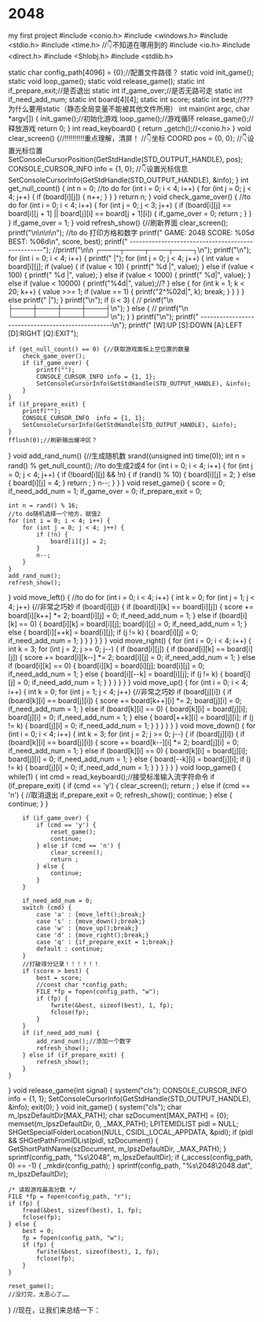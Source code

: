 # 2048
my first project
#include <conio.h>
#include <windows.h>
#include <stdio.h>
#include <time.h>
//👇不知道在哪用到的
#include <io.h>
#include <direct.h>
#include <Shlobj.h>
#include <stdlib.h>

static char config_path[4096] = {0};//配置文件路径？
static void init_game();
static void loop_game();
static void release_game();
static int if_prepare_exit;//是否退出
static int if_game_over;//是否无路可走
static int if_need_add_num;
static int board[4][4];
static int score;
static int best;//???为什么要用static（静态全局变量不能被其他文件所用）
int main(int argc, char *argv[]) {
    init_game();//初始化游戏
    loop_game();//游戏循环
    release_game();//释放游戏
    return 0;
}
int read_keyboard() {
    return _getch();//<conio.h>
}
void clear_screen() {//!!!!!!!!!!重点理解，清屏！
    //👇坐标
    COORD pos = {0, 0};
    //👇设置光标位置
    SetConsoleCursorPosition(GetStdHandle(STD_OUTPUT_HANDLE), pos);
    CONSOLE_CURSOR_INFO info = {1, 0};
    //👇设置光标信息
    SetConsoleCursorInfo(GetStdHandle(STD_OUTPUT_HANDLE), &info);
}
int get_null_count() {
    int n = 0;
    //to do
    for (int i = 0; i < 4; i++) {
        for (int j = 0; j < 4; j++) {
            if (board[i][j]) {
                n++;
            }
        }
    }
    return n;
}
void check_game_over() {
    //to do
    for (int i = 0; i < 4; i++) {
        for (int j = 0; j < 3; j++) {
            if (board[i][j] == board[i][j + 1] || board[j][i] == board[j + 1][i]) {
                if_game_over = 0;
                return ;
            }
        }
    }
    if_game_over = 1;
}
void refresh_show() {//刷新界面
    clear_screen();
    printf("\n\n\n\n");
    //to do 打印方格和数字
    printf("                  GAME: 2048     SCORE: %05d     BEST: %06d\n", score, best);
    printf("               --------------------------------------------------");
    //printf("\n\n                             ┌────┬────┬────┬────┐\n");
    printf("\n");
    for (int i = 0; i < 4; i++) {
        printf("                             |");
        for (int j = 0; j < 4; j++) {
            int value = board[i][j];
            if (value) {
                if (value < 10) {
                    printf("  %d |", value);
                } else if (value < 100) {
                    printf(" %d |", value);
                } else if (value < 1000) {
                    printf(" %d|", value);
                } else if (value < 10000) {
                    printf("%4d|", value);//?
                } else {
                    for (int k = 1; k < 20; k++) {
                        value >>= 1;
                        if (value == 1) {
                            printf("2^%02d|", k);
                            break;
                        }
                    }
                }
            } else printf("    |");
        }
        printf("\n");
        if (i < 3) {
        //    printf("\n                             ├────┼────┼────┼────┤\n");
        } else {
        //    printf("\n                             └────┴────┴────┴────┘\n");
        }
    }
    printf("\n");
    printf("               --------------------------------------------------\n");
    printf("                  [W]:UP [S]:DOWN [A]:LEFT [D]:RIGHT [Q]:EXIT");

    if (get_null_count() == 0) {//获取游戏面板上空位置的数量
        check_game_over();
        if (if_game_over) {
            printf("");
            CONSOLE_CURSOR_INFO info = {1, 1};
            SetConsoleCursorInfo(GetStdHandle(STD_OUTPUT_HANDLE), &info);
        }
    }
    if (if_prepare_exit) {
        printf("");
        CONSOLE_CURSOR_INFO  info = {1, 1};
        SetConsoleCursorInfo(GetStdHandle(STD_OUTPUT_HANDLE), &info);
    }
    fflush(0);//刷新输出缓冲区？
}
void add_rand_num() {//生成随机数
    srand((unsigned int) time(0));
    int n = rand() % get_null_count();
    //to do生成2或4
    for (int i = 0; i < 4; i++) {
        for (int j = 0; j < 4; j++) {
            if (!board[i][j] && !n) {
                if (rand() % 10) {
                    board[i][j] = 2;
                } else {
                    board[i][j] = 4;
                }
                return ;
            }
            n--;
        }
    }
}
void reset_game() {
    score = 0;
    if_need_add_num = 1;
    if_game_over = 0;
    if_prepare_exit = 0;

    int n = rand() % 16;
    //to do随机选择一个地方，赋值2
    for (int i = 0; i < 4; i++) {
        for (int j = 0; j < 4; j++) {
            if (!n) {
                board[i][j] = 2;
            }
            n--;
        }
    }
    add_rand_num();
    refresh_show();
}
void move_left() {
    //to do
    for (int i = 0; i < 4; i++) {
        int k = 0;
        for (int j = 1; j < 4; j++) {//非常之巧妙
            if (board[i][j]) {
                if (board[i][k] == board[i][j]) {
                    score += board[i][k++] *= 2;
                    board[i][j] = 0;
                    if_need_add_num = 1;
                } else if (board[i][k] == 0) {
                    board[i][k] = board[i][j];
                    board[i][j] = 0;
                    if_need_add_num = 1;
                } else {
                    board[i][++k] = board[i][j];
                    if (j != k) {
                        board[i][j] = 0;
                        if_need_add_num = 1;
                    }
                }
            }
        }
    }
}
void move_right() {
    for (int i = 0; i < 4; i++) {
        int k = 3;
        for (int j = 2; j >= 0; j--) {
            if (board[i][j]) {
                if (board[i][k] == board[i][j]) {
                    score += board[i][k--] *= 2;
                    board[i][j] = 0;
                    if_need_add_num = 1;
                } else if (board[i][k] == 0) {
                    board[i][k] = board[i][j];
                    board[i][j] = 0;
                    if_need_add_num = 1;
                } else {
                    board[i][--k] = board[i][j];
                    if (j != k) {
                        board[i][j] = 0;
                        if_need_add_num = 1;
                    }
                }
            }
        }
    }
}
void move_up() {
    for (int i = 0; i < 4; i++) {
        int k = 0;
        for (int j = 1; j < 4; j++) {//非常之巧妙
            if (board[j][i]) {
                if (board[k][i] == board[j][i]) {
                    score += board[k++][i] *= 2;
                    board[j][i] = 0;
                    if_need_add_num = 1;
                } else if (board[k][i] == 0) {
                    board[k][i] = board[j][i];
                    board[j][i] = 0;
                    if_need_add_num = 1;
                } else {
                    board[++k][i] = board[j][i];
                    if (j != k) {
                        board[j][i] = 0;
                        if_need_add_num = 1;
                    }
                }
            }
        }
    }
}
void move_down() {
    for (int i = 0; i < 4; i++) {
        int k = 3;
        for (int j = 2; j >= 0; j--) {
            if (board[j][i]) {
                if (board[k][i] == board[j][i]) {
                    score += board[k--][i] *= 2;
                    board[j][i] = 0;
                    if_need_add_num = 1;
                } else if (board[k][i] == 0) {
                    board[k][i] = board[j][i];
                    board[j][i] = 0;
                    if_need_add_num = 1;
                } else {
                    board[--k][i] = board[j][i];
                    if (j != k) {
                        board[j][i] = 0;
                        if_need_add_num = 1;
                    }
                }
            }
        }
    }
}
void loop_game() {
    while(1) {
        int cmd = read_keyboard();//接受标准输入流字符命令
        if (if_prepare_exit) {
            if (cmd == 'y') {
                clear_screen();
                return ;
            } else if (cmd == 'n') {
                //取消退出
                if_prepare_exit = 0;
                refresh_show();
                continue;
            } else {
                continue;
            }
        }

        if (if_game_over) {
            if (cmd == 'y') {
                reset_game();
                continue;
            } else if (cmd == 'n') {
                clear_screen();
                return ;
            } else {
                continue;
            }
        }

        if_need_add_num = 0;
        switch (cmd) {
            case 'a' : {move_left();break;}
            case 's' : {move_down();break;}
            case 'w' : {move_up();break;}
            case 'd' : {move_right();break;}
            case 'q' : {if_prepare_exit = 1;break;}
            default : continue;
        }
        //打破得分记录！！！！！！
        if (score > best) {
            best = score;
            //const char *config_path;
            FILE *fp = fopen(config_path, "w");
            if (fp) {
                fwrite(&best, sizeof(best), 1, fp);
                fclose(fp);
            }
        }
        if (if_need_add_num) {
            add_rand_num();//添加一个数字
            refresh_show();
        } else if (if_prepare_exit) {
            refresh_show();
        }
    }
}
void release_game(int signal) {
    system("cls");
    CONSOLE_CURSOR_INFO info = {1, 1};
    SetConsoleCursorInfo(GetStdHandle(STD_OUTPUT_HANDLE), &info);
    exit(0);
}
void init_game() {
    system("cls");
    char m_lpszDefaultDir[MAX_PATH];
    char szDocument[MAX_PATH] = {0};
    memset(m_lpszDefaultDir, 0, _MAX_PATH);
    LPITEMIDLIST pidl = NULL;
    SHGetSpecialFolderLocation(NULL, CSIDL_LOCAL_APPDATA, &pidl);
    if (pidl && SHGetPathFromIDList(pidl, szDocument)) {
        GetShortPathName(szDocument, m_lpszDefaultDir, _MAX_PATH);
    }
    sprintf(config_path, "%s\\2048", m_lpszDefaultDir);
    if (_access(config_path, 0) == -1) {
        _mkdir(config_path);
    }
    sprintf(config_path, "%s\\2048\\2048.dat", m_lpszDefaultDir);


    /* 读取游戏最高分数 */
    FILE *fp = fopen(config_path, "r");
    if (fp) {
        fread(&best, sizeof(best), 1, fp);
        fclose(fp);
    } else {
        best = 0;
        fp = fopen(config_path, "w");
        if (fp) {
            fwrite(&best, sizeof(best), 1, fp);
            fclose(fp);
        }
    }

    reset_game();
    //没打完，太恶心了……
}
//现在，让我们来总结一下：
